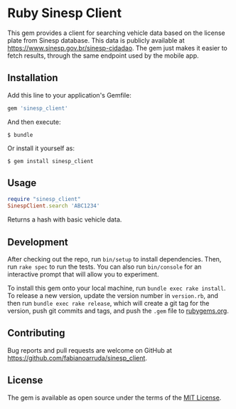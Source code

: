 # Ruby Sinesp Client

This gem provides a client for searching vehicle data based on the license plate from Sinesp database. This data is publicly available at https://www.sinesp.gov.br/sinesp-cidadao. The gem just makes it easier to fetch results, through the same endpoint used by the mobile app.

## Installation

Add this line to your application's Gemfile:

```ruby
gem 'sinesp_client'
```

And then execute:

    $ bundle

Or install it yourself as:

    $ gem install sinesp_client

## Usage

```ruby
require "sinesp_client"
SinespClient.search 'ABC1234'
```

Returns a hash with basic vehicle data.

## Development

After checking out the repo, run `bin/setup` to install dependencies. Then, run `rake spec` to run the tests. You can also run `bin/console` for an interactive prompt that will allow you to experiment.

To install this gem onto your local machine, run `bundle exec rake install`. To release a new version, update the version number in `version.rb`, and then run `bundle exec rake release`, which will create a git tag for the version, push git commits and tags, and push the `.gem` file to [rubygems.org](https://rubygems.org).

## Contributing

Bug reports and pull requests are welcome on GitHub at https://github.com/fabianoarruda/sinesp_client.


## License

The gem is available as open source under the terms of the [MIT License](http://opensource.org/licenses/MIT).


